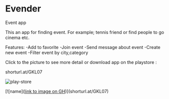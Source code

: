 # Evender
Event app

This an app for finding event. For example; tennis friend or find people to go cinema etc.

Features:
-Add to favorite
-Join event
-Send message about event
-Create new event
-Filter event by city,category

Click to the picture to see more detail or download app on the playstore : 

shorturl.at/GKL07

![play-store](https://user-images.githubusercontent.com/38029055/202160409-d5db89aa-06f8-47e7-a8f9-ed6d2314226e.png)


[![name]([link to image on GH](https://user-images.githubusercontent.com/38029055/202160409-d5db89aa-06f8-47e7-a8f9-ed6d2314226e.png))](shorturl.at/GKL07)

